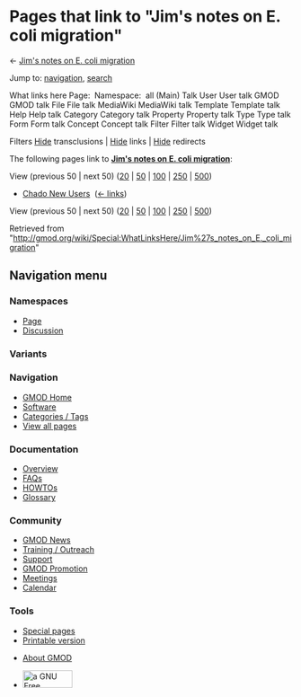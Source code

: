 <div id="mw-page-base" class="noprint">

</div>

<div id="mw-head-base" class="noprint">

</div>

<div id="content" class="mw-body" role="main">

<span id="top"></span>

<div id="mw-js-message" style="display:none;">

</div>



# <span dir="auto">Pages that link to "Jim's notes on E. coli migration"</span>

<div id="bodyContent">

<div id="contentSub">

← [Jim's notes on E. coli
migration](/wiki/Jim%27s_notes_on_E._coli_migration "Jim's notes on E. coli migration")

</div>

<div id="jump-to-nav" class="mw-jump">

Jump to: [navigation](#mw-navigation), [search](#p-search)

</div>

<div id="mw-content-text">

What links here Page:  Namespace:  all (Main) Talk User User talk GMOD
GMOD talk File File talk MediaWiki MediaWiki talk Template Template talk
Help Help talk Category Category talk Property Property talk Type Type
talk Form Form talk Concept Concept talk Filter Filter talk Widget
Widget talk

Filters
[Hide](/mediawiki/index.php?title=Special:WhatLinksHere/Jim%27s_notes_on_E._coli_migration&hidetrans=1 "Special:WhatLinksHere/Jim's notes on E. coli migration")
transclusions \|
[Hide](/mediawiki/index.php?title=Special:WhatLinksHere/Jim%27s_notes_on_E._coli_migration&hidelinks=1 "Special:WhatLinksHere/Jim's notes on E. coli migration")
links \|
[Hide](/mediawiki/index.php?title=Special:WhatLinksHere/Jim%27s_notes_on_E._coli_migration&hideredirs=1 "Special:WhatLinksHere/Jim's notes on E. coli migration")
redirects

The following pages link to **[Jim's notes on E. coli
migration](/wiki/Jim%27s_notes_on_E._coli_migration "Jim's notes on E. coli migration")**:

View (previous 50 \| next 50)
([20](/mediawiki/index.php?title=Special:WhatLinksHere/Jim%27s_notes_on_E._coli_migration&limit=20 "Special:WhatLinksHere/Jim's notes on E. coli migration")
\|
[50](/mediawiki/index.php?title=Special:WhatLinksHere/Jim%27s_notes_on_E._coli_migration&limit=50 "Special:WhatLinksHere/Jim's notes on E. coli migration")
\|
[100](/mediawiki/index.php?title=Special:WhatLinksHere/Jim%27s_notes_on_E._coli_migration&limit=100 "Special:WhatLinksHere/Jim's notes on E. coli migration")
\|
[250](/mediawiki/index.php?title=Special:WhatLinksHere/Jim%27s_notes_on_E._coli_migration&limit=250 "Special:WhatLinksHere/Jim's notes on E. coli migration")
\|
[500](/mediawiki/index.php?title=Special:WhatLinksHere/Jim%27s_notes_on_E._coli_migration&limit=500 "Special:WhatLinksHere/Jim's notes on E. coli migration"))

- [Chado New Users](/wiki/Chado_New_Users "Chado New Users") ‎
  <span class="mw-whatlinkshere-tools">([←
  links](/mediawiki/index.php?title=Special:WhatLinksHere&target=Chado+New+Users "Special:WhatLinksHere"))</span>

View (previous 50 \| next 50)
([20](/mediawiki/index.php?title=Special:WhatLinksHere/Jim%27s_notes_on_E._coli_migration&limit=20 "Special:WhatLinksHere/Jim's notes on E. coli migration")
\|
[50](/mediawiki/index.php?title=Special:WhatLinksHere/Jim%27s_notes_on_E._coli_migration&limit=50 "Special:WhatLinksHere/Jim's notes on E. coli migration")
\|
[100](/mediawiki/index.php?title=Special:WhatLinksHere/Jim%27s_notes_on_E._coli_migration&limit=100 "Special:WhatLinksHere/Jim's notes on E. coli migration")
\|
[250](/mediawiki/index.php?title=Special:WhatLinksHere/Jim%27s_notes_on_E._coli_migration&limit=250 "Special:WhatLinksHere/Jim's notes on E. coli migration")
\|
[500](/mediawiki/index.php?title=Special:WhatLinksHere/Jim%27s_notes_on_E._coli_migration&limit=500 "Special:WhatLinksHere/Jim's notes on E. coli migration"))

</div>

<div class="printfooter">

Retrieved from
"<http://gmod.org/wiki/Special:WhatLinksHere/Jim%27s_notes_on_E._coli_migration>"

</div>

<div id="catlinks" class="catlinks catlinks-allhidden">

</div>

<div class="visualClear">

</div>

</div>

</div>

<div id="mw-navigation">

## Navigation menu

<div id="mw-head">



<div id="left-navigation">

<div id="p-namespaces" class="vectorTabs" role="navigation"
aria-labelledby="p-namespaces-label">

### Namespaces

- <span id="ca-nstab-main"><a href="/wiki/Jim%27s_notes_on_E._coli_migration" accesskey="c"
  title="View the content page [c]">Page</a></span>
- <span id="ca-talk"><a
  href="/mediawiki/index.php?title=Talk:Jim%27s_notes_on_E._coli_migration&amp;action=edit&amp;redlink=1"
  accesskey="t"
  title="Discussion about the content page [t]">Discussion</a></span>

</div>

<div id="p-variants" class="vectorMenu emptyPortlet" role="navigation"
aria-labelledby="p-variants-label">

### 

### Variants[](#)

<div class="menu">

</div>

</div>

</div>

<div id="right-navigation">





</div>



</div>

</div>

</div>

<div id="mw-panel">

<div id="p-logo" role="banner">

<a href="/wiki/Main_Page"
style="background-image: url(http://gmod.org/images/GMOD-cogs.png);"
title="Visit the main page"></a>

</div>

<div id="p-Navigation" class="portal" role="navigation"
aria-labelledby="p-Navigation-label">

### Navigation

<div class="body">

- <span id="n-GMOD-Home">[GMOD Home](/wiki/Main_Page)</span>
- <span id="n-Software">[Software](/wiki/GMOD_Components)</span>
- <span id="n-Categories-.2F-Tags">[Categories /
  Tags](/wiki/Categories)</span>
- <span id="n-View-all-pages">[View all
  pages](/wiki/Special:AllPages)</span>

</div>

</div>

<div id="p-Documentation" class="portal" role="navigation"
aria-labelledby="p-Documentation-label">

### Documentation

<div class="body">

- <span id="n-Overview">[Overview](/wiki/Overview)</span>
- <span id="n-FAQs">[FAQs](/wiki/Category:FAQ)</span>
- <span id="n-HOWTOs">[HOWTOs](/wiki/Category:HOWTO)</span>
- <span id="n-Glossary">[Glossary](/wiki/Glossary)</span>

</div>

</div>

<div id="p-Community" class="portal" role="navigation"
aria-labelledby="p-Community-label">

### Community

<div class="body">

- <span id="n-GMOD-News">[GMOD News](/wiki/GMOD_News)</span>
- <span id="n-Training-.2F-Outreach">[Training /
  Outreach](/wiki/Training_and_Outreach)</span>
- <span id="n-Support">[Support](/wiki/Support)</span>
- <span id="n-GMOD-Promotion">[GMOD
  Promotion](/wiki/GMOD_Promotion)</span>
- <span id="n-Meetings">[Meetings](/wiki/Meetings)</span>
- <span id="n-Calendar">[Calendar](/wiki/Calendar)</span>

</div>

</div>

<div id="p-tb" class="portal" role="navigation"
aria-labelledby="p-tb-label">

### Tools

<div class="body">

- <span id="t-specialpages"><a href="/wiki/Special:SpecialPages" accesskey="q"
  title="A list of all special pages [q]">Special pages</a></span>
- <span id="t-print"><a
  href="/mediawiki/index.php?title=Special:WhatLinksHere/Jim%27s_notes_on_E._coli_migration&amp;printable=yes"
  rel="alternate" accesskey="p"
  title="Printable version of this page [p]">Printable version</a></span>

</div>

</div>

</div>

</div>

<div id="footer" role="contentinfo">

- <span id="footer-places-about">[About
  GMOD](/wiki/GMOD:About "GMOD:About")</span>

<!-- -->

- <span id="footer-copyrightico">[<img src="http://www.gnu.org/graphics/gfdl-logo-small.png" width="88"
  height="31" alt="a GNU Free Documentation License" />](http://www.gnu.org/licenses/fdl-1.3.html)</span>




</div>
